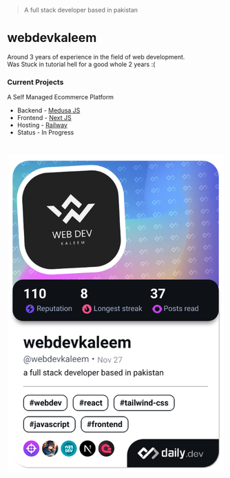 > A full stack developer based in pakistan

# webdevkaleem

Around 3 years of experience in the field of web development. <br/>
Was Stuck in tutorial hell for a good whole 2 years :( 

### Current Projects
A Self Managed Ecommerce Platform
- Backend - [Medusa JS](https://docs.medusajs.com/learn)
- Frontend - [Next JS](https://nextjs.org/docs)
- Hosting - [Railway](https://docs.railway.com)
- Status - In Progress

<br/>

<a href="https://app.daily.dev/webdevkaleem"><img src="devcard.png" width="648" alt="webdevkaleem's Dev Card"/></a>
